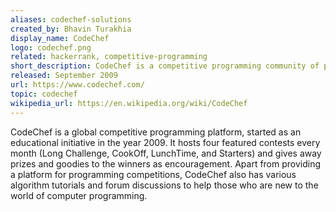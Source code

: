 ```yaml
---
aliases: codechef-solutions
created_by: Bhavin Turakhia
display_name: CodeChef
logo: codechef.png
related: hackerrank, competitive-programming
short_description: CodeChef is a competitive programming community of programmers from across the globe.
released: September 2009
url: https://www.codechef.com/
topic: codechef
wikipedia_url: https://en.wikipedia.org/wiki/CodeChef
---
```

CodeChef is a global competitive programming platform, started as an educational initiative in the year 2009. It hosts four featured contests every month (Long Challenge, CookOff, LunchTime, and Starters) and gives away prizes and goodies to the winners as encouragement. Apart from providing a platform for programming competitions, CodeChef also has various algorithm tutorials and forum discussions to help those who are new to the world of computer programming.
